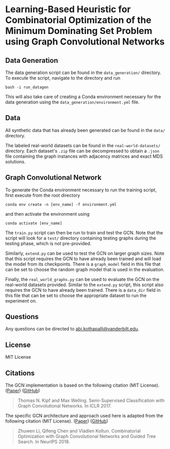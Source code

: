 # Learning-Based Heuristic for Combinatorial Optimization of the Minimum Dominating Set Problem using Graph Convolutional Networks

## Data Generation

The data generation script can be found in the `data_generation/` directory. To execute the script, navigate to the directory and run

    bash -i run_datagen

This will also take care of creating a Conda environment necessary for the data generation using the `data_generation/environment.yml` file. 

## Data

All synthetic data that has already been generated can be found in the `data/` directory.

The labeled real-world datasets can be found in the `real-world-datasets/` directory. Each dataset's `.zip` file can be decompressed to obtain a `.json` file containing the graph instances with adjacency matrices and exact MDS solutions.

## Graph Convolutional Network

To generate the Conda environment necessary to run the training script, first execute from the root directory

    conda env create -n [env_name] -f environment.yml

and then activate the environment using 

    conda activate [env_name]

The `train.py` script can then be run to train and test the GCN. Note that the script will look for a `test/` directory containing testing graphs during the testing phase, which is not pre-provided.

Similarly, `extend.py` can be used to test the GCN on larger graph sizes. Note that this script requires the GCN to have already been trained and will load the model from its checkpoints. There is a `graph_model` field in this file that can be set to choose the random graph model that is used in the evaluation.

Finally, the `real_world_graphs.py` can be used to evaluate the GCN on the real-world datasets provided. Similar to the `extend.py` script, this script also requires the GCN to have already been trained. There is a `data_dir` field in this file that can be set to choose the appropriate dataset to run the experiment on.

## Questions

Any questions can be directed to abi.kothapalli@vanderbilt.edu.

## License

MIT License

## Citations

The GCN implementation is based on the following citation (MIT License). ([Paper](https://arxiv.org/abs/1609.02907)) ([GitHub](https://github.com/tkipf/gcn))

> Thomas N. Kipf and Max Welling. Semi-Supervised Classification with Graph Convolutional Networks. In ICLR 2017.

The specific GCN architecture and approach used here is adapted from the following citation (MIT License). ([Paper](https://arxiv.org/abs/1810.10659)) ([GitHub](https://github.com/isl-org/NPHard/))

> Zhuwen Li, Qifeng Chen and Vladlen Koltun. Combinatorial Optimization with Graph Convolutional Networks and Guided Tree Search. In NeurIPS 2018.

